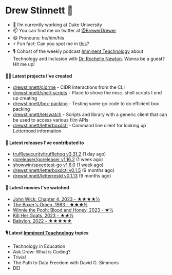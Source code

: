 
# Drew Stinnett 👋

- 🔭 I’m currently working at Duke University
- 📫 You can find me on twitter at [@BrewerDrewer](https://twitter.com/BrewerDrewer)
- 😄 Pronouns: he/him/his
- ⚡ Fun fact: Can you spot me in [this](https://www.youtube.com/watch?v=oL9WnB0qHBA)?
- 🎙 Cohost of the weekly podcast [Imminent Teachnology](https://podcast.imminentteachnology.com/) about Technology and Inclusion with [Dr. Rochelle Newton](https://www.linkedin.com/in/drrochellenewton/). Wanna be a guest? Hit me up!

#### 👨‍💻 Latest projects I've created
- [drewstinnett/cidrme](https://github.com/drewstinnett/cidrme) - CIDR Interactions from the CLI
- [drewstinnett/shell-scripts](https://github.com/drewstinnett/shell-scripts) - Place to shove the misc. shell scripts I end up creating
- [drewstinnett/box-packing](https://github.com/drewstinnett/box-packing) - Testing some go code to do efficient box packing
- [drewstinnett/letswatch](https://github.com/drewstinnett/letswatch) - Scripts and library with a generic client that can be used to access various film APIs
- [drewstinnett/letterboxdctl](https://github.com/drewstinnett/letterboxdctl) - Command line client for looking up Letterboxd information

#### 🚀 Latest releases I've contributed to
- [trufflesecurity/trufflehog v3.31.2](https://github.com/trufflesecurity/trufflehog/releases/tag/v3.31.2) (1 day ago)
- [goreleaser/goreleaser v1.16.2](https://github.com/goreleaser/goreleaser/releases/tag/v1.16.2) (1 week ago)
- [showwin/speedtest-go v1.6.0](https://github.com/showwin/speedtest-go/releases/tag/v1.6.0) (1 week ago)
- [drewstinnett/letterboxdctl v0.1.5](https://github.com/drewstinnett/letterboxdctl/releases/tag/v0.1.5) (9 months ago)
- [drewstinnett/letterrestd v0.1.13](https://github.com/drewstinnett/letterrestd/releases/tag/v0.1.13) (9 months ago)

#### 🍿 Latest movies I've watched
- [John Wick: Chapter 4, 2023 - ★★★★½](https://letterboxd.com/mondodrew/film/john-wick-chapter-4/)
- [The Boxer&#39;s Omen, 1983 - ★★★½](https://letterboxd.com/mondodrew/film/the-boxers-omen/)
- [Winnie the Pooh: Blood and Honey, 2023 - ★½](https://letterboxd.com/mondodrew/film/winnie-the-pooh-blood-and-honey/)
- [Kill Her Goats, 2023 - ★★½](https://letterboxd.com/mondodrew/film/kill-her-goats/)
- [Babylon, 2022 - ★★★★★](https://letterboxd.com/mondodrew/film/babylon-2022/3/)

#### 🎙 Latest [Imminent Teachnology](https://podcast.imminentteachnology.com/) topics
- Technology in Education
- Ask Drew: What is Coding?
- Trivia!
- The Path to Data Freedom with David G. Simmons
- DEI
